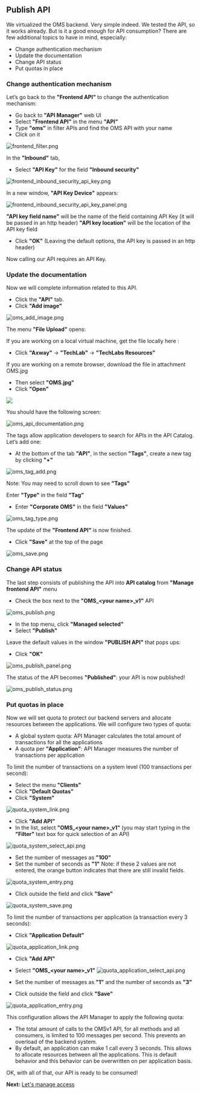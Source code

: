 ## Publish API

We virtualized the OMS backend. Very simple indeed. 
We tested the API, so it works already. But is it a good enough for API consumption? There are few additional topics to have in mind, especially:
- Change authentication mechanism
- Update the documentation
- Change API status
- Put quotas in place


### Change authentication mechanism
Let’s go back to the **"Frontend API"** to change the authentication mechanism:
- Go back to **"API Manager"** web UI
- Select **"Frontend API"** in the menu **"API"**
- Type **"oms"** in filter APIs and find the OMS API with your name
- Click on it
 
![frontend_filter.png](./imgs/frontend_filter.png)

 In the **"Inbound"** tab,
- Select **"API Key"** for the field **"Inbound security"**

![frontend_inbound_security_api_key.png](./imgs/frontend_inbound_security_api_key.png)


In a new window, **"API Key Device"** appears:

 ![frontend_inbound_security_api_key_panel.png](./imgs/frontend_inbound_security_api_key_panel.png)

**"API key field name"** will be the name of the field containing API Key (it will be passed in an http header)
**"API key location"** will be the location of the API key field

- Click **"OK"** (Leaving the default options, the API key is passed in an http header)

Now calling our API requires an API Key.


### Update the documentation
Now we will complete information related to this API. 
- Click the **"API"** tab.
- Click **"Add image"**

![oms_add_image.png](./imgs/oms_add_image.png)

The menu **"File Upload"** opens:

If you are working on a local virtual machine, get the file locally here :
- Click **"Axway"** -> **"TechLab"** -> **"TechLabs Resources"** 

If you are working on a remote browser,  download the file in attachment OMS.jpg

- Then select **"OMS.jpg"**
- Click **"Open"**
 
![](./imgs/)

You should have the following screen:

![oms_api_documentation.png](./imgs/oms_api_documentation.png)


The tags allow application developers to search for APIs in the API Catalog. Let’s add one:
- At the bottom of the tab **"API"**, in the section **"Tags"**, create a new tag by clicking **"+"**

![oms_tag_add.png](./imgs/oms_tag_add.png)

Note: You may need to scroll down to see **"Tags"**
 
Enter **"Type"** in the field **"Tag"** 
- Enter **"Corporate OMS"** in the field **"Values"**

![oms_tag_type.png](./imgs/oms_tag_type.png)

The update of the **"Frontend API"** is now finished. 
- Click **"Save"** at the top of the page

![oms_save.png](./imgs/oms_save.png)



### Change API status

The last step consists of publishing the API into **API catalog** from **"Manage frontend API"** menu

- Check the box next to the **"OMS_\<your name\>_v1"** API

![oms_publish.png](./imgs/oms_publish.png)

- In the top menu, click **"Managed selected"**
- Select **"Publish"**

Leave the default values in the window **"PUBLISH API"** that pops ups:
- Click **"OK"**

![oms_publish_panel.png](./imgs/oms_publish_panel.png)

The status of the API becomes **"Published"**: your API is now published!

![oms_publish_status.png](./imgs/oms_publish_status.png)


### Put quotas in place

Now we will set quota to protect our backend servers and allocate resources between the applications. We will configure two types of quota:
- A global system quota: API Manager calculates the total amount of transactions for all the applications
- A quota per **"Application"**: API Manager measures the number of transactions per application

To limit the number of transactions on a system level (100 transactions per second):
- Select the menu **"Clients"**
- Click **"Default Quotas"**
- Click **"System"**

![quota_system_link.png](./imgs/quota_system_link.png)

- Click **"Add API"**
- In the list, select **"OMS_\<your name\>_v1"** (you may start typing in the **"Filter"** text box for quick selection of an API)

![quota_system_select_api.png](./imgs/quota_system_select_api.png)

- Set the number of messages as **"100"**
- Set the number of seconds as **"1"**
Note: if these 2 values are not entered, the orange button indicates that there are still invalid fields.

![quota_system_entry.png](./imgs/quota_system_entry.png)

- Click outside the field and click **"Save"**

![quota_system_save.png](./imgs/quota_system_save.png)

To limit the number of transactions per application (a transaction every 3 seconds):
- Click **"Application Default"**
 
![quota_application_link.png](./imgs/quota_application_link.png)

- Click **"Add API"**
- Select **"OMS_\<your name\>_v1"** 
![quota_application_select_api.png](./imgs/quota_application_select_api.png)

- Set the number of messages as **"1"** and the number of seconds as **"3"**
- Click outside the field and click **"Save"**

![quota_application_entry.png](./imgs/quota_application_entry.png)

This configuration allows the API Manager to apply the following quota:
-	The total amount of calls to the OMSv1 API, for all methods and all consumers, is limited to 100 messages per second. This prevents an overload of the backend system.
-	By default, an application can make 1 call every 3 seconds. This allows to allocate resources between all the applications. This is default behavior and this behavior can be overwritten on per application basis.

OK, with all of that, our API is ready to be consumed!

**Next:** [Let's manage access](../Manage_access)
